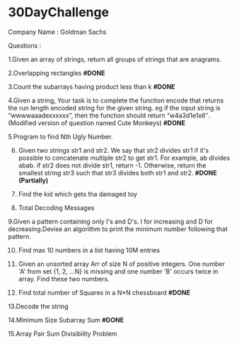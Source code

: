 # 30DayChallenge
Company Name : Goldman Sachs

Questions :


1.Given an array of strings, return all groups of strings that are anagrams.

2.Overlapping rectangles **#DONE**

3.Count the subarrays having product less than k **#DONE**

4.Given a string, Your task is to  complete the function encode that returns the run length encoded string for the given string.
eg if the input string is “wwwwaaadexxxxxx”, then the function should return “w4a3d1e1x6″.(Modified version of question named Cute Monkeys) **#DONE**

5.Program to find Nth Ugly Number.

6.    Given two strings str1 and str2. We say that str2 divides str1 if it's possible
            to          concatenate multiple str2 to get str1. For example, ab divides abab.
           if str2 does not divide str1, return -1. Otherwise, return the smallest string
           str3 such that str3 divides both str1 and str2. **#DONE (Partially)**
7. Find the kid which gets tha damaged toy

8. Total Decoding Messages

9.Given a pattern containing only I's and D's. I for increasing and D for decreasing.Devise an algorithm to print the minimum number following that pattern.

10. Find max 10 numbers in a list having 10M entries 

11.  Given an unsorted array Arr of size N of positive integers. One number
         'A' from     set {1, 2, …N} is missing and one number 'B'
        occurs twice in array. Find these two numbers.

12. Find total number of Squares in a N*N chessboard **#DONE**

13.Decode the string

14.Minimum Size Subarray Sum **#DONE**

15.Array Pair Sum Divisibility Problem
